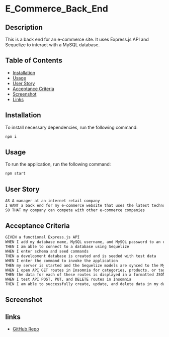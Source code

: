 # E_Commerce_Back_End
## Description
This is a back end for an e-commerce site. It uses Express.js API and Sequelize to interact with a MySQL database.
## Table of Contents
* [Installation](#installation)
* [Usage](#usage)
* [User Story](#user-story)
* [Acceptance Criteria](#acceptance-criteria)
* [Screenshot](#screenshot)
* [Links](#links)
## Installation
To install necessary dependencies, run the following command:
```md
npm i
```
## Usage
To run the application, run the following command:
```md
npm start
``````
## User Story 
```md
AS A manager at an internet retail company
I WANT a back end for my e-commerce website that uses the latest technologies
SO THAT my company can compete with other e-commerce companies
```
## Acceptance Criteria
```md
GIVEN a functional Express.js API
WHEN I add my database name, MySQL username, and MySQL password to an environment variable file
THEN I am able to connect to a database using Sequelize
WHEN I enter schema and seed commands
THEN a development database is created and is seeded with test data
WHEN I enter the command to invoke the application
THEN my server is started and the Sequelize models are synced to the MySQL database
WHEN I open API GET routes in Insomnia for categories, products, or tags
THEN the data for each of these routes is displayed in a formatted JSON
WHEN I test API POST, PUT, and DELETE routes in Insomnia
THEN I am able to successfully create, update, and delete data in my database
```
## Screenshot
## links 
* [GitHub Repo](https://github.com/Neatartist/E_Commerce_Back_End.git)